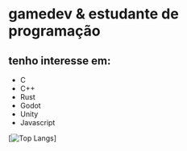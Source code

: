 # gamedev & estudante de programação

## tenho interesse em:
- C
- C++
- Rust
- Godot
- Unity
- Javascript

[![Top Langs](https://github-readme-stats-git-masterrstaa-rickstaa.vercel.app/api/top-langs/?username=kraschowetz)]

